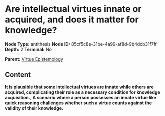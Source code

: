 # Are intellectual virtues innate or acquired, and does it matter for knowledge?

**Node Type:** antithesis
**Node ID:** 85cf5c8e-31be-4a99-af8d-9b4dcb31f7ff
**Depth:** 2
**Terminal:** No

**Parent:** [Virtue Epistemology](virtue-epistemology.md)

## Content

**It is plausible that some intellectual virtues are innate while others are acquired, complicating their role as a necessary condition for knowledge acquisition.**, **A scenario where a person possesses an innate virtue like quick reasoning challenges whether such a virtue counts against the validity of their knowledge.**
